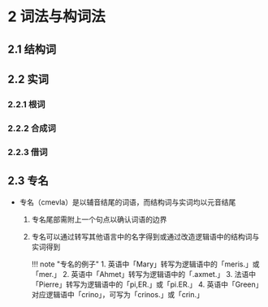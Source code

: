 # 2 词法与构词法

## 2.1 结构词

## 2.2 实词
### 2.2.1 根词

### 2.2.2 合成词

### 2.2.3 借词

## 2.3 专名
- 专名（cmevla）是以辅音结尾的词语，而结构词与实词均以元音结尾
    1. 专名尾部需附上一个句点以确认词语的边界
    2. 专名可以通过转写其他语言中的名字得到或通过改造逻辑语中的结构词与实词得到

        !!! note "专名的例子"
            1. 英语中「Mary」转写为逻辑语中的「meris.」或「mer.」
            2. 英语中「Ahmet」转写为逻辑语中的「.axmet.」
            3. 法语中「Pierre」转写为逻辑语中的「pi,ER.」或「pi.ER.」
            4. 英语中「Green」对应逻辑语中「crino」，可写为「crinos.」或「crin.」
